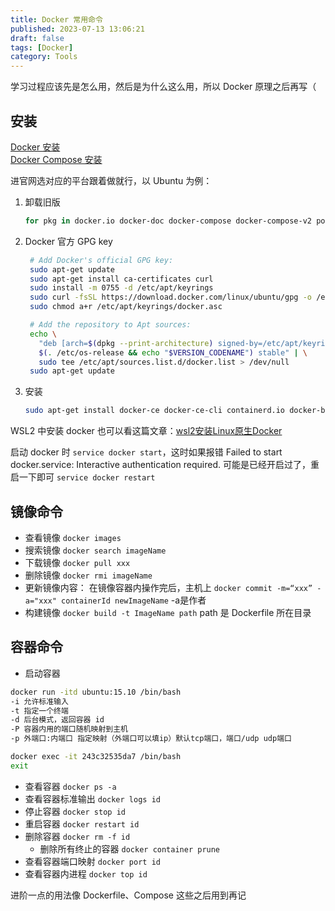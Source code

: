 ```yaml
---
title: Docker 常用命令
published: 2023-07-13 13:06:21
draft: false
tags: [Docker]
category: Tools
---
```


学习过程应该先是怎么用，然后是为什么这么用，所以 Docker 原理之后再写（

## 安装

[Docker 安装](https://docs.docker.com/engine/install/)  
[Docker Compose 安装](https://docs.docker.com/compose/install/)

进官网选对应的平台跟着做就行，以 Ubuntu 为例：

1. 卸载旧版
    ```bash
    for pkg in docker.io docker-doc docker-compose docker-compose-v2 podman-docker containerd runc; do sudo apt-get remove $pkg; done
    ```  
2. Docker 官方 GPG key
   ```bash
    # Add Docker's official GPG key:
    sudo apt-get update
    sudo apt-get install ca-certificates curl
    sudo install -m 0755 -d /etc/apt/keyrings
    sudo curl -fsSL https://download.docker.com/linux/ubuntu/gpg -o /etc/apt/keyrings/docker.asc
    sudo chmod a+r /etc/apt/keyrings/docker.asc

    # Add the repository to Apt sources:
    echo \
      "deb [arch=$(dpkg --print-architecture) signed-by=/etc/apt/keyrings/docker.asc] https://download.docker.com/linux/ubuntu \
      $(. /etc/os-release && echo "$VERSION_CODENAME") stable" | \
      sudo tee /etc/apt/sources.list.d/docker.list > /dev/null
    sudo apt-get update
    ```
3. 安装
   ```bash
   sudo apt-get install docker-ce docker-ce-cli containerd.io docker-buildx-plugin docker-compose-plugin
   ```

WSL2 中安装 docker 也可以看这篇文章：[wsl2安装Linux原生Docker](https://zhuanlan.zhihu.com/p/421998834)

启动 docker 时 `service docker start`，这时如果报错 Failed to start docker.service: Interactive authentication required. 可能是已经开启过了，重启一下即可 `service docker restart`

## 镜像命令

- 查看镜像 `docker images`
- 搜索镜像 `docker search imageName`
- 下载镜像 `docker pull xxx`
- 删除镜像 `docker rmi imageName`
- 更新镜像内容：
  在镜像容器内操作完后，主机上 `docker commit -m=“xxx” -a="xxx" containerId newImageName` -a是作者  
- 构建镜像 `docker build -t ImageName path` path 是 Dockerfile 所在目录

## 容器命令

- 启动容器
```bash
docker run -itd ubuntu:15.10 /bin/bash
-i 允许标准输入
-t 指定一个终端
-d 后台模式，返回容器 id
-P 容器内用的端口随机映射到主机
-p 外端口:内端口 指定映射（外端口可以填ip）默认tcp端口，端口/udp udp端口

docker exec -it 243c32535da7 /bin/bash
exit
```

- 查看容器 `docker ps -a`
- 查看容器标准输出 `docker logs id`
- 停止容器 `docker stop id`
- 重启容器 `docker restart id`
- 删除容器 `docker rm -f id`
	- 删除所有终止的容器 `docker container prune`
- 查看容器端口映射 `docker port id`
- 查看容器内进程 `docker top id`


进阶一点的用法像 Dockerfile、Compose 这些之后用到再记
